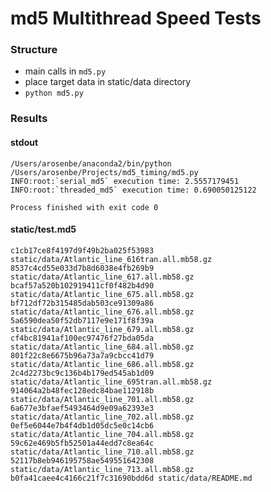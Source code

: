 # md5 Multithread Speed Tests

### Structure
- main calls in `md5.py`
- place target data in static/data directory
- `python md5.py`

### Results
#### stdout
```
/Users/arosenbe/anaconda2/bin/python /Users/arosenbe/Projects/md5_timing/md5.py
INFO:root:`serial_md5` execution time: 2.5557179451
INFO:root:`threaded_md5` execution time: 0.690050125122

Process finished with exit code 0

```
#### static/test.md5
```5e20db17c2f3d178a394c3189f781b4b static/data/Atlantic_line_612patch.all.mb58.gz
c1cb17ce8f4197d9f49b2ba025f53983 static/data/Atlantic_line_616tran.all.mb58.gz
8537c4cd55e033d7b8d6038e4fb269b9 static/data/Atlantic_line_617.all.mb58.gz
bcaf57a520b102919411cf0f482b4d90 static/data/Atlantic_line_675.all.mb58.gz
bf712df72b315485dab503ce91309a86 static/data/Atlantic_line_676.all.mb58.gz
5a6590dea50f52db7117e9e171f8f39a static/data/Atlantic_line_679.all.mb58.gz
cf4bc81941af100ec97476f27bda05da static/data/Atlantic_line_684.all.mb58.gz
801f22c8e6675b96a73a7a9cbcc41d79 static/data/Atlantic_line_686.all.mb58.gz
2c4d2273bc9c136b4b179ed545ab1d09 static/data/Atlantic_line_695tran.all.mb58.gz
914064a2b48fec128edc84bae112918b static/data/Atlantic_line_701.all.mb58.gz
6a677e3bfaef5493464d9e09a62393e3 static/data/Atlantic_line_702.all.mb58.gz
0ef5e6044e7b4f4db1d05dc5e0c14cb6 static/data/Atlantic_line_704.all.mb58.gz
59c62e469b5fb52501a44edd7c8ea64c static/data/Atlantic_line_710.all.mb58.gz
52117b8eb946195758ae549551642308 static/data/Atlantic_line_713.all.mb58.gz
b0fa41caee4c4166c21f7c31690bdd6d static/data/README.md
```
